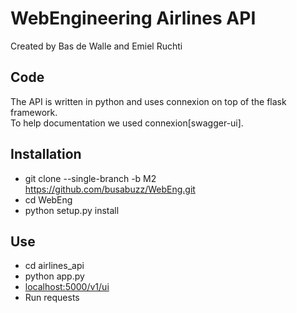 # WebEngineering Airlines API

Created by Bas de Walle and Emiel Ruchti

## Code

The API is written in python and uses connexion on top of the flask framework.  
To help documentation we used connexion[swagger-ui].

## Installation
* git clone --single-branch -b M2 https://github.com/busabuzz/WebEng.git
* cd WebEng
* python setup.py install

## Use
* cd airlines_api
* python app.py
* [localhost:5000/v1/ui](localhost:5000/v1/ui)
* Run requests
